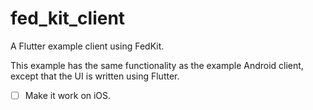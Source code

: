 # fed_kit_client

A Flutter example client using FedKit.

This example has the same functionality as the example Android client, except that the UI is written using Flutter.

- [ ] Make it work on iOS.
